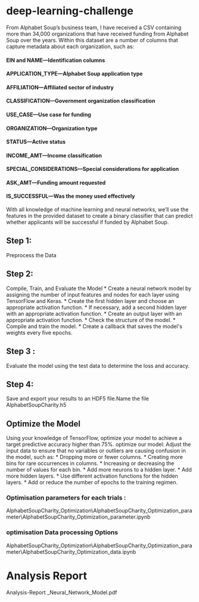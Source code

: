 # deep-learning-challenge

From Alphabet Soup’s business team, I have received a CSV containing more than 34,000 organizations that have received funding from Alphabet Soup over the years. Within this dataset are a number of columns that capture metadata about each organization, such as:

   #### EIN and NAME—Identification columns
   #### APPLICATION_TYPE—Alphabet Soup application type
   #### AFFILIATION—Affiliated sector of industry
   #### CLASSIFICATION—Government organization classification
   #### USE_CASE—Use case for funding
   #### ORGANIZATION—Organization type
   #### STATUS—Active status
   #### INCOME_AMT—Income classification
   #### SPECIAL_CONSIDERATIONS—Special considerations for application
   #### ASK_AMT—Funding amount requested
   #### IS_SUCCESSFUL—Was the money used effectively

With all knowledge of machine learning and neural networks, we’ll use the features in the provided dataset to create a binary classifier that can predict whether applicants will be successful if funded by Alphabet Soup.

## Step 1: 
Preprocess the Data
## Step 2: 
Compile, Train, and Evaluate the Model
              * Create a neural network model by assigning the number of input features and nodes    for each layer using TensorFlow and Keras.
              * Create the first hidden layer and choose an appropriate activation function.
              * If necessary, add a second hidden layer with an appropriate activation function.
              * Create an output layer with an appropriate activation function.
              * Check the structure of the model.
              * Compile and train the model.
              * Create a callback that saves the model's weights every five epochs.
## Step 3 :
Evaluate the model using the test data to determine the loss and accuracy.

## Step 4: 
Save and export your results to an HDF5 file.Name the file AlphabetSoupCharity.h5

##  Optimize the Model
Using your knowledge of TensorFlow, optimize your model to achieve a target  predictive  accuracy higher than 75%.
optimize our model:
           Adjust the input data to ensure that no variables or outliers are causing confusion in the model, such as:
             * Dropping more or fewer columns.
             * Creating more bins for rare occurrences in columns.
             * Increasing or decreasing the number of values for each bin.
             * Add more neurons to a hidden layer.
             * Add more hidden layers.
             * Use different activation functions for the hidden layers.
             * Add or reduce the number of epochs to the training regimen.
### Optimisation parameters for each trials : 
AlphabetSoupCharity_Optimization\AlphabetSoupCharity_Optimization_parameter\AlphabetSoupCharity_Optimization_parameter.ipynb


### optimisation Data processing Options
AlphabetSoupCharity_Optimization\AlphabetSoupCharity_Optimization_parameter\AlphabetSoupCharity_Optimization_data.ipynb
   
# Analysis Report
Analysis-Report _Neural_Network_Model.pdf